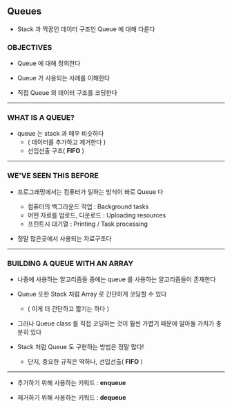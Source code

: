 ## Queues

- Stack 과 짝꿍인 데이터 구조인 Queue 에 대해 다룬다

### OBJECTIVES

- Queue 에 대해 정의한다


- Queue 가 사용되는 사례를 이해한다 


- 직접 Queue 의 데이터 구조를 코딩한다

---

### WHAT IS A QUEUE?

- queue 는 stack 과 매우 비슷하다
  - ( 데이터를 추가하고 제거한다 )
  - 선입선출 구조( **FIFO** )

---

### WE'VE SEEN THIS BEFORE

- 프로그래밍에서는 컴퓨터가 일하는 방식이 바로 Queue 다
  - 컴퓨터의 백그라운드 작업 : Background tasks
  - 어떤 자료를 업로드, 다운로드 : Uploading resources
  - 프린트시 대기열 : Printing / Task processing


- 정말 많은곳에서 사용되는 자료구조다

---

### BUILDING A QUEUE WITH AN ARRAY

- 나중에 사용하는 알고리즘들 중에는 queue 를 사용하는 알고리즘들이 존재한다


- Queue 또한 Stack 처럼 Array 로 간단하게 코딩할 수 있다
  - ( 이게 더 간단하고 짧기는 하다 )


- 그러나 Queue class 를 직접 코딩하는 것이 훨씬 가볍기 때문에 알아둘 가치가 충분히 있다


- Stack 처럼 Queue 도 구현하는 방법은 정말 많다!
  - 단지, 중요한 규칙은 딱하나, 선입선출( **FIFO** )

---

- 추가하기 위해 사용하는 키워드 : **enqueue**


- 제거하기 위해 사용하는 키워드 : **dequeue**